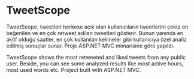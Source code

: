 # TweetScope

TweetScope, tweetleri herkese açık olan kullanıcıların tweetlerini çekip en beğenilen ve en çok retweet edilen tweetleri gösterir.
Bunun yanında en aktif olduğu saatler, en çok kullanılan kelimeler gibi kullanıcıya özel analiz edilmiş sonuçlar sunar.
Proje ASP.NET MVC mimarisine göre yapıldı.

TweetScope shows the most retweeted and liked tweets from any public user. 
Beside, you can see some analyzed results like most active hours, most used words etc.
Project built with ASP.NET MVC.
